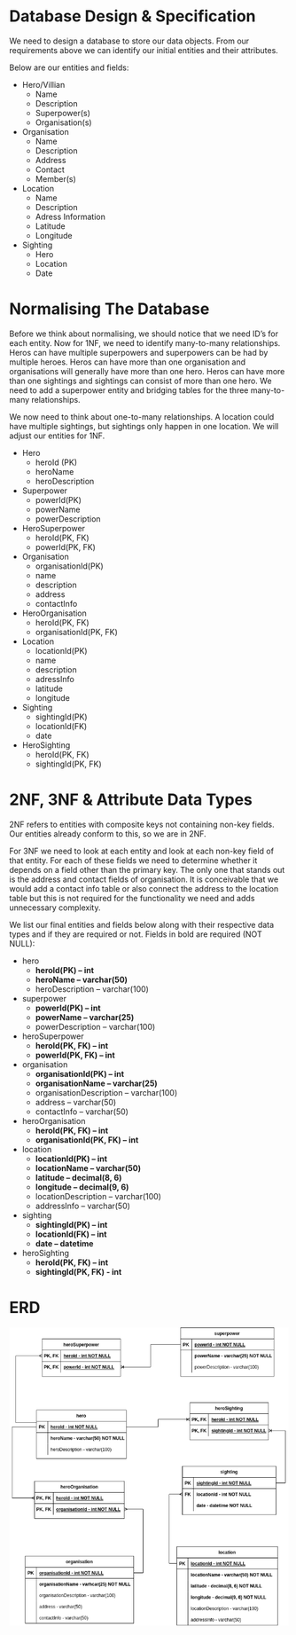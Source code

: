 # Database Design & Specification
We need to design a database to store our data objects. From our requirements above we can identify
our initial entities and their attributes.

Below are our entities and fields:
* Hero/Villian
    * Name
    * Description
    * Superpower(s)
    * Organisation(s)
* Organisation
    * Name
    * Description
    * Address
    * Contact
    * Member(s)
* Location
    * Name
    * Description
    * Adress Information
    * Latitude
    * Longitude
* Sighting
    * Hero
    * Location
    * Date

# Normalising The Database 
Before we think about normalising, we should notice that we need ID’s for each entity. Now for 1NF,
we need to identify many-to-many relationships. Heros can have multiple superpowers and
superpowers can be had by multiple heroes. Heros can have more than one organisation and
organisations will generally have more than one hero. Heros can have more than one sightings and
sightings can consist of more than one hero. We need to add a superpower entity and bridging tables
for the three many-to-many relationships.

We now need to think about one-to-many relationships. A location could have multiple sightings, but
sightings only happen in one location. We will adjust our entities for 1NF.

* Hero
    * heroId (PK)
    * heroName
    * heroDescription
* Superpower
    * powerId(PK)
    * powerName
    * powerDescription
* HeroSuperpower
    * heroId(PK, FK)
    * powerId(PK, FK)
* Organisation
    * organisationId(PK)
    * name
    * description
    * address
    * contactInfo
* HeroOrganisation
    * heroId(PK, FK)
    * organisationId(PK, FK)
* Location
    * locationId(PK)
    * name
    * description
    * adressInfo
    * latitude
    * longitude
* Sighting
    * sightingId(PK)
    * locationId(FK)
    * date
* HeroSighting
    * heroId(PK, FK)
    * sightingId(PK, FK)

# 2NF, 3NF & Attribute Data Types
2NF refers to entities with composite keys not containing non-key fields. Our entities already conform
to this, so we are in 2NF.

For 3NF we need to look at each entity and look at each non-key field of that entity. For each of these
fields we need to determine whether it depends on a field other than the primary key. The only one
that stands out is the address and contact fields of organisation. It is conceivable that we would add
a contact info table or also connect the address to the location table but this is not required for the
functionality we need and adds unnecessary complexity.

We list our final entities and fields below along with their respective data types and if they are
required or not. Fields in bold are required (NOT NULL):
* hero
    * **heroId(PK) – int**
    * **heroName – varchar(50)**
    * heroDescription – varchar(100)
* superpower
    * **powerId(PK) – int**
    * **powerName – varchar(25)**
    * powerDescription – varchar(100)
* heroSuperpower
    * **heroId(PK, FK) – int**
    * **powerId(PK, FK) – int**
* organisation
    * **organisationId(PK) – int**
    * **organisationName – varchar(25)**
    * organisationDescription – varchar(100)
    * address – varchar(50)
    * contactInfo – varchar(50)
* heroOrganisation
    * **heroId(PK, FK) – int**
    * **organisationId(PK, FK) – int**
* location
    * **locationId(PK) – int**
    * **locationName – varchar(50)**
    * **latitude – decimal(8, 6)**
    * **longitude – decimal(9, 6)**
    * locationDescription – varchar(100)
    * addressInfo – varchar(50)
* sighting
    * **sightingId(PK) – int**
    * **locationId(FK) – int**
    * **date – datetime**
* heroSighting
    * **heroId(PK, FK) – int**
    * **sightingId(PK, FK) - int**

# ERD
![ERD Diagram](/database/superherosightingsERD.png)   